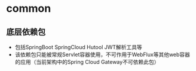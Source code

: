 # common
## 底层依赖包
- 包括SpringBoot SpringCloud Hutool JWT解析工具等
- 该依赖包只能被常规Servlet容器使用，不可作用于WebFlux等其他web容器的应用（当前架构中的Spring Cloud Gateway不可依赖此包）
